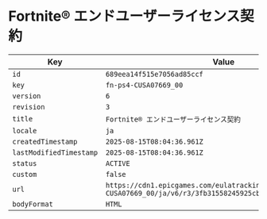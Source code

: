 # Fortnite® エンドユーザーライセンス契約

| Key | Value |
| --- | ----- |
| `id` | `689eea14f515e7056ad85ccf` |
| `key` | `fn-ps4-CUSA07669_00` |
| `version` | `6` |
| `revision` | `3` |
| `title` | `Fortnite® エンドユーザーライセンス契約` |
| `locale` | `ja` |
| `createdTimestamp` | `2025-08-15T08:04:36.961Z` |
| `lastModifiedTimestamp` | `2025-08-15T08:04:36.961Z` |
| `status` | `ACTIVE` |
| `custom` | `false` |
| `url` | `https://cdn1.epicgames.com/eulatracking-download/fn-ps4-CUSA07669_00/ja/v6/r3/3fb31558245925cb306cc3763a33ff46.pdf` |
| `bodyFormat` | `HTML` |
